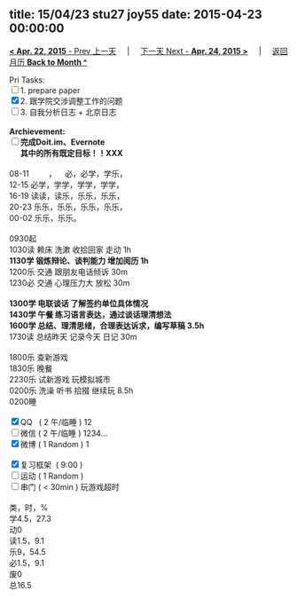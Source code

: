 title: 15/04/23 stu27 joy55
date: 2015-04-23 00:00:00
---
[**< Apr. 22, 2015** - Prev 上一天](/lifelogs/2015/04/d22.html) &nbsp; &nbsp; | &nbsp; &nbsp; [下一天 Next - **Apr. 24, 2015 >**](/lifelogs/2015/04/d24.html) &nbsp; &nbsp; |  &nbsp; &nbsp; [返回月历 **Back to Month ^**](/lifelogs/2015/04/index.html)
<br/><div>Pri Tasks:<br/><input type="checkbox" />1. prepare paper</div>	<div><input type="checkbox" checked="true" />2. 跟学院交涉调整工作的问题</div>	<div><input type="checkbox" />3. 自我分析日志 + 北京日志</div>	<div><br/></div>	<div><b>Archievement:</b></div>	<div><b><input type="checkbox" />完成Doit.im、</b><b>Evernote</b></div>	<div><b>      其中的</b><b>所有</b><b>既定目标！！</b><b>XXX</b></div>	<div>		<div><br/></div>08-11         ，    必，必学，学乐，<br/>12-15 必学，学学，学学，学学，<br/>16-19 读读，读乐，乐乐，乐乐，<br/>20-23 乐乐，乐乐，乐乐，乐乐，	</div>	<div>00-02 乐乐，乐乐。<br/>		<div><br/></div>0930起<br/>1030读 赖床 洗漱 收拾回家 走动 1h	</div>	<div><b>1130学 </b><b>锻炼</b><b>辩论、谈判能力 增加阅历 1h </b></div>	<div>1200乐 交通 跟朋友电话倾诉 30m</div>	<div>1230必 交通 心理压力大 放松 30m </div>	<div><br/></div>	<div><b>1300学 电联谈话 了解签约单位具体情况</b></div>	<div><b>1430学 午餐 练习语言表达，通过谈话理清想法</b></div>	<div><b>1600学 总结、理清思绪，合理表达诉求，编写草稿 3.5h</b></div>	<div>1730读 总结昨天 记录今天 日记 30m</div>	<div><br/></div>	<div>1800乐 查新游戏 </div>	<div>1830乐 晚餐</div>	<div>2230乐 试新游戏 玩模拟城市</div><div>0200乐 洗澡 听书 拾掇 继续玩 8.5h</div><div>0200睡</div>	<div><br/></div>	<div><input type="checkbox" checked="true" />QQ   ( 2 午/临睡 ) 12<br/><input type="checkbox" />微信 ( 2 午/临睡 ) 1234...</div>	<div><input type="checkbox" checked="true" />微博 ( 1 Random ) 1</div>	<div><br/></div>	<div><input type="checkbox" checked="true" />复习框架  ( 9:00 ) <br/></div>	<div><input type="checkbox" />运动 ( 1 Random ) </div>	<div><input type="checkbox" />串门 ( < 30min ) 玩游戏超时</div>	<div>		<div><br/></div>类，时，%<br/>学4.5，27.3<br/>动0<br/>读1.5，9.1<br/>乐9，54.5<br/>必1.5，9.1<br/>废0<br/>总16.5</div>